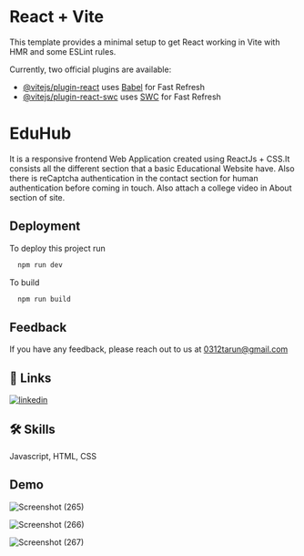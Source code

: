 # React + Vite

This template provides a minimal setup to get React working in Vite with HMR and some ESLint rules.

Currently, two official plugins are available:

- [@vitejs/plugin-react](https://github.com/vitejs/vite-plugin-react/blob/main/packages/plugin-react/README.md) uses [Babel](https://babeljs.io/) for Fast Refresh
- [@vitejs/plugin-react-swc](https://github.com/vitejs/vite-plugin-react-swc) uses [SWC](https://swc.rs/) for Fast Refresh


# EduHub

It is a responsive frontend Web Application created using ReactJs + CSS.It consists all the different section that a basic Educational Website have. Also there is reCaptcha authentication in the contact section for human authentication before coming in touch.
Also attach a college video in About section of site.


## Deployment

To deploy this project run

```bash
  npm run dev
```
To build 

```bash
  npm run build
```


## Feedback

If you have any feedback, please reach out to us at 0312tarun@gmail.com


## 🔗 Links
[![linkedin](https://img.shields.io/badge/linkedin-0A66C2?style=for-the-badge&logo=linkedin&logoColor=white)](https://www.linkedin.com/in/tarun-kumar-singh-90150322a/)



## 🛠 Skills
Javascript, HTML, CSS


## Demo
![Screenshot (265)](https://github.com/tarunsingh32/EduHub/assets/128855711/ca85b38a-57c8-49c1-9417-49ac8a6cad84)


![Screenshot (266)](https://github.com/tarunsingh32/EduHub/assets/128855711/84ce0719-70d3-4e00-91af-064c2df37553)

![Screenshot (267)](https://github.com/tarunsingh32/EduHub/assets/128855711/41d14946-fa74-46ca-bcfb-c8885e7aeb60)



  
